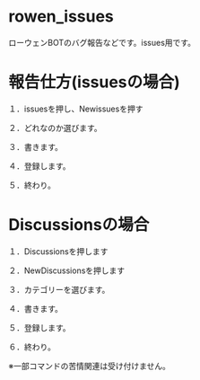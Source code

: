 # rowen_issues
ローウェンBOTのバグ報告などです。issues用です。

# 報告仕方(issuesの場合)
１．issuesを押し、Newissuesを押す

２．どれなのか選びます。

３．書きます。

４．登録します。

５．終わり。

# Discussionsの場合
１．Discussionsを押します

２．NewDiscussionsを押します

３．カテゴリーを選びます。

４．書きます。

５．登録します。

６．終わり。

※一部コマンドの苦情関連は受け付けません。
